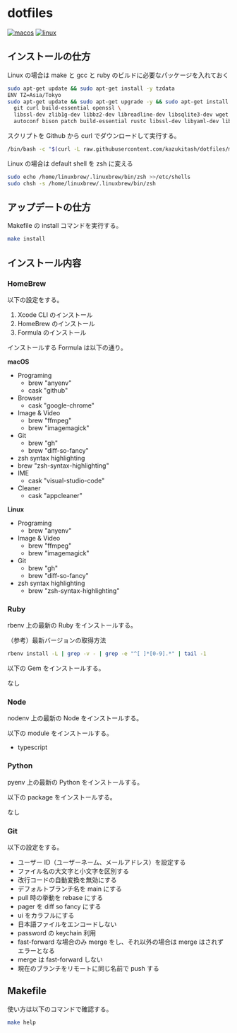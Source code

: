 # dotfiles

[![macos](https://github.com/kazukitash/dotfiles/actions/workflows/macos.yml/badge.svg?branch=main)](https://github.com/kazukitash/dotfiles/actions/workflows/macos.yml) [![linux](https://github.com/kazukitash/dotfiles/actions/workflows/linux.yml/badge.svg?branch=main)](https://github.com/kazukitash/dotfiles/actions/workflows/linux.yml)

## インストールの仕方

Linux の場合は make と gcc と ruby のビルドに必要なパッケージを入れておく

```bash
sudo apt-get update && sudo apt-get install -y tzdata
ENV TZ=Asia/Tokyo
sudo apt-get update && sudo apt-get upgrade -y && sudo apt-get install -y \
  git curl build-essential openssl \
  libssl-dev zlib1g-dev libbz2-dev libreadline-dev libsqlite3-dev wget curl llvm libncursesw5-dev xz-utils tk-dev libxml2-dev libxmlsec1-dev libffi-dev liblzma-dev \
  autoconf bison patch build-essential rustc libssl-dev libyaml-dev libreadline6-dev zlib1g-dev libgmp-dev libncurses5-dev libffi-dev libgdbm6 libgdbm-dev libdb-dev uuid-dev
```

スクリプトを Github から curl でダウンロードして実行する。

```bash
/bin/bash -c "$(curl -L raw.githubusercontent.com/kazukitash/dotfiles/main/install.sh)"
```

Linux の場合は default shell を zsh に変える

```bash
sudo echo /home/linuxbrew/.linuxbrew/bin/zsh >>/etc/shells
sudo chsh -s /home/linuxbrew/.linuxbrew/bin/zsh
```

## アップデートの仕方

Makefile の install コマンドを実行する。

```bash
make install
```

## インストール内容

### HomeBrew

以下の設定をする。

1. Xcode CLI のインストール
2. HomeBrew のインストール
3. Formula のインストール

インストールする Formula は以下の通り。

**macOS**

- Programing
  - brew "anyenv"
  - cask "github"
- Browser
  - cask "google-chrome"
- Image & Video
  - brew "ffmpeg"
  - brew "imagemagick"
- Git
  - brew "gh"
  - brew "diff-so-fancy"
- zsh syntax highlighting
- brew "zsh-syntax-highlighting"
- IME
  - cask "visual-studio-code"
- Cleaner
  - cask "appcleaner"

**Linux**

- Programing
  - brew "anyenv"
- Image & Video
  - brew "ffmpeg"
  - brew "imagemagick"
- Git
  - brew "gh"
  - brew "diff-so-fancy"
- zsh syntax highlighting
  - brew "zsh-syntax-highlighting"

### Ruby

rbenv 上の最新の Ruby をインストールする。

（参考）最新バージョンの取得方法

```bash
rbenv install -L | grep -v - | grep -e "^[ ]*[0-9].*" | tail -1
```

以下の Gem をインストールする。

なし

### Node

nodenv 上の最新の Node をインストールする。

以下の module をインストールする。

- typescript

### Python

pyenv 上の最新の Python をインストールする。

以下の package をインストールする。

なし

### Git

以下の設定をする。

- ユーザー ID（ユーザーネーム、メールアドレス）を設定する
- ファイル名の大文字と小文字を区別する
- 改行コードの自動変換を無効にする
- デフォルトブランチ名を main にする
- pull 時の挙動を rebase にする
- pager を diff so fancy にする
- ui をカラフルにする
- 日本語ファイルをエンコードしない
- password の keychain 利用
- fast-forward な場合のみ merge をし、それ以外の場合は merge はされずエラーとなる
- merge は fast-forward しない
- 現在のブランチをリモートに同じ名前で push する

## Makefile

使い方は以下のコマンドで確認する。

```bash
make help
```
